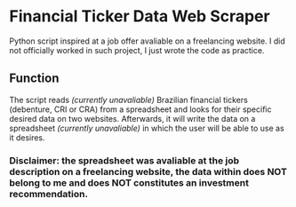 # Financial Ticker Data Web Scraper
Python script inspired at a job offer avaliable on a freelancing website. I did not officially worked in such project, I just wrote the code as practice.

## Function
The script reads *(currently unavaliable)* Brazilian financial tickers (debenture, CRI or CRA) from a spreadsheet and looks for their specific desired data on two websites. 
Afterwards, it will write the data on a spreadsheet *(currently unavaliable)* in which the user will be able to use as it desires.

### Disclaimer: the spreadsheet was avaliable at the job description on a freelancing website, the data within does NOT belong to me and does NOT constitutes an investment recommendation.

